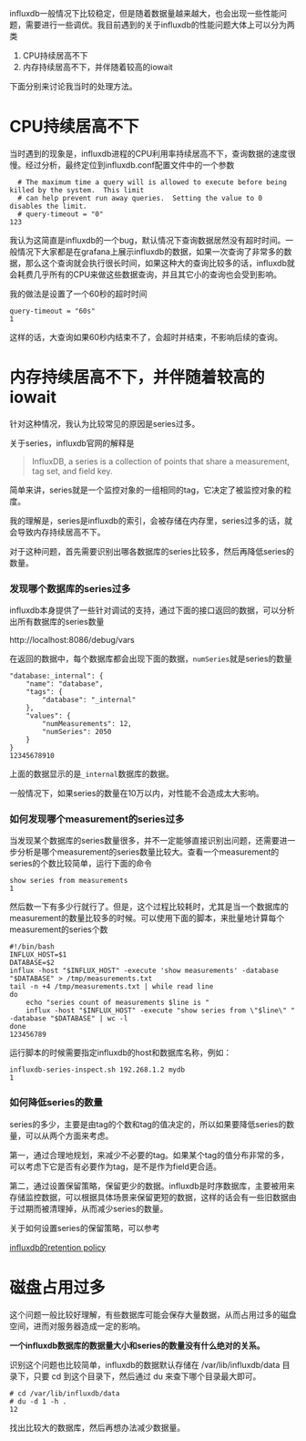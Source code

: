 influxdb一般情况下比较稳定，但是随着数据量越来越大，也会出现一些性能问题，需要进行一些调优。我目前遇到的关于influxdb的性能问题大体上可以分为两类

1. CPU持续居高不下
2. 内存持续居高不下，并伴随着较高的iowait

下面分别来讨论我当时的处理方法。

# CPU持续居高不下

当时遇到的现象是，influxdb进程的CPU利用率持续居高不下，查询数据的速度很慢。经过分析，最终定位到influxdb.conf配置文件中的一个参数

```
  # The maximum time a query will is allowed to execute before being killed by the system.  This limit
  # can help prevent run away queries.  Setting the value to 0 disables the limit.
  # query-timeout = "0"
123
```

我认为这简直是influxdb的一个bug，默认情况下查询数据居然没有超时时间。一般情况下大家都是在grafana上展示influxdb的数据，如果一次查询了非常多的数据，那么这个查询就会执行很长时间，如果这种大的查询比较多的话，influxdb就会耗费几乎所有的CPU来做这些数据查询，并且其它小的查询也会受到影响。

我的做法是设置了一个60秒的超时时间

```
query-timeout = "60s"
1
```

这样的话，大查询如果60秒内结束不了，会超时并结束，不影响后续的查询。

# 内存持续居高不下，并伴随着较高的iowait

针对这种情况，我认为比较常见的原因是series过多。

关于series，influxdb官网的解释是

> InfluxDB, a series is a collection of points that share a measurement, tag set, and field key.

简单来讲，series就是一个监控对象的一组相同的tag，它决定了被监控对象的粒度。

我的理解是，series是influxdb的索引，会被存储在内存里，series过多的话，就会导致内存持续居高不下。

对于这种问题，首先需要识别出哪各数据库的series比较多，然后再降低series的数量。

### 发现哪个数据库的series过多

influxdb本身提供了一些针对调试的支持，通过下面的接口返回的数据，可以分析出所有数据库的series数量

http://localhost:8086/debug/vars

在返回的数据中，每个数据库都会出现下面的数据，`numSeries`就是series的数量

```
"database:_internal": {
    "name": "database",
    "tags": {
        "database": "_internal"
    },
    "values": {
        "numMeasurements": 12,
        "numSeries": 2050
    }
}
12345678910
```

上面的数据显示的是`_internal`数据库的数据。

一般情况下，如果series的数量在10万以内，对性能不会造成太大影响。

### 如何发现哪个measurement的series过多

当发现某个数据库的series数量很多，并不一定能够直接识别出问题，还需要进一步分析是哪个measurement的series数量比较大。查看一个measurement的series的个数比较简单，运行下面的命令

```
show series from measurements
1
```

然后数一下有多少行就行了。但是，这个过程比较耗时，尤其是当一个数据库的measurement的数量比较多的时候。可以使用下面的脚本，来批量地计算每个measurement的series个数

```
#!/bin/bash
INFLUX_HOST=$1
DATABASE=$2
influx -host "$INFLUX_HOST" -execute 'show measurements' -database "$DATABASE" > /tmp/measurements.txt
tail -n +4 /tmp/measurements.txt | while read line
do
    echo "series count of measurements $line is "
    influx -host "$INFLUX_HOST" -execute "show series from \"$line\" " -database "$DATABASE" | wc -l
done
123456789
```

运行脚本的时候需要指定influxdb的host和数据库名称，例如：

```
influxdb-series-inspect.sh 192.268.1.2 mydb
1
```

### 如何降低series的数量

series的多少，主要是由tag的个数和tag的值决定的，所以如果要降低series的数量，可以从两个方面来考虑。

第一，通过合理地规划，来减少不必要的tag。如果某个tag的值分布非常的多，可以考虑下它是否有必要作为tag，是不是作为field更合适。

第二，通过设置保留策略，保留更少的数据。influxdb是时序数据库，主要被用来存储监控数据，可以根据具体场景来保留更短的数据，这样的话会有一些旧数据由于过期而被清理掉，从而减少series的数量。

关于如何设置series的保留策略，可以参考

[influxdb的retention policy](https://blog.csdn.net/daguanjia11/article/details/90666888)

# 磁盘占用过多

这个问题一般比较好理解，有些数据库可能会保存大量数据，从而占用过多的磁盘空间，进而对服务器造成一定的影响。

**一个influxdb数据库的数据量大小和series的数量没有什么绝对的关系。**

识别这个问题也比较简单，influxdb的数据默认存储在 /var/lib/influxdb/data 目录下，只要 cd 到这个目录下，然后通过 du 来查下哪个目录最大即可。

```
# cd /var/lib/influxdb/data
# du -d 1 -h .
12
```

找出比较大的数据库，然后再想办法减少数据量。